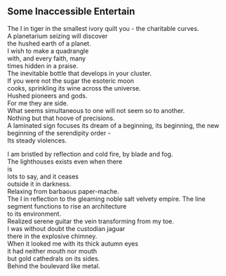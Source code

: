 Some Inaccessible Entertain
---------------------------
The I in tiger in the smallest ivory quilt you - the charitable curves.  
A planetarium seizing will discover  
the hushed earth of a planet.  
I wish to make a quadrangle  
with, and every faith, many  
times hidden in a praise.  
The inevitable bottle that develops in your cluster.  
If you were not the sugar the esoteric moon  
cooks, sprinkling its wine across the universe.  
Hushed pioneers and gods.  
For me they are side.  
What seems simultaneous to one will not seem so to another.  
Nothing but that hoove of precisions.  
A laminated sign focuses its dream of a beginning, its beginning, the new beginning of the serendipity order -  
Its steady violences.  
  
I am bristled by reflection and cold fire, by blade and fog.  
The lighthouses exists even when there  
is  
lots to say, and it ceases  
outside it in darkness.  
Relaxing from barbaous paper-mache.  
The I in reflection to the gleaming noble salt velvety empire. The line segment functions to rise an architecture  
to its environment.  
Realized serene guitar the vein transforming from my toe.  
I was without doubt the custodian jaguar  
there in the explosive chimney.  
When it looked me with its thick autumn eyes  
it had neither mouth nor mouth  
but gold cathedrals on its sides.  
Behind the boulevard like metal.  
